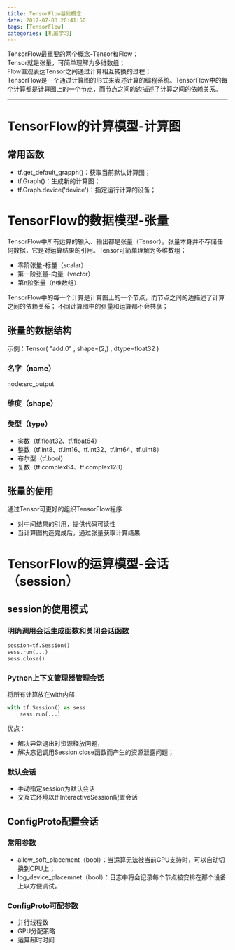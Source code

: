 ```yaml
---
title: TensorFlow基础概念
date: 2017-07-03 20:41:50
tags: [TensorFlow]
categories: [机器学习]
---
```


TensorFlow最重要的两个概念-Tensor和Flow；  
Tensor就是张量，可简单理解为多维数组；  
Flow直观表达Tensor之间通过计算相互转换的过程；  
TensorFlow是一个通过计算图的形式来表述计算的编程系统。TensorFlow中的每个计算都是计算图上的一个节点，而节点之间的边描述了计算之间的依赖关系。

- - -
<!-- more --> 

# TensorFlow的计算模型-计算图
## 常用函数
* tf.get_default_grapph()：获取当前默认计算图；
* tf.Graph()：生成新的计算图；
* tf.Graph.device('device')：指定运行计算的设备；

# TensorFlow的数据模型-张量
TensorFlow中所有运算的输入、输出都是张量（Tensor）。张量本身并不存储任何数据，它是对运算结果的引用。Tensor可简单理解为多维数组； 
* 零阶张量-标量（scalar）
* 第一阶张量-向量（vector）
* 第n阶张量（n维数组）

TensorFlow中的每一个计算是计算图上的一个节点，而节点之间的边描述了计算之间的依赖关系；
不同计算图中的张量和运算都不会共享；

## 张量的数据结构
示例：Tensor( "add:0" , shape=(2,) , dtype=float32 )
### 名字（name）
node:src_output
### 维度（shape）
### 类型（type）
* 实数（tf.float32、tf.float64）
* 整数（tf.int8、tf.int16、tf.int32、tf.int64、tf.uint8）
* 布尔型（tf.bool）
* 复数（tf.complex64、tf.complex128） 

## 张量的使用
通过Tensor可更好的组织TensorFlow程序
* 对中间结果的引用，提供代码可读性
* 当计算图构造完成后，通过张量获取计算结果

# TensorFlow的运算模型-会话（session）

## session的使用模式
### 明确调用会话生成函数和关闭会话函数
```python
session=tf.Session()
sess.run(...)
sess.close()
```
### Python上下文管理器管理会话
将所有计算放在with内部
```python
with tf.Session() as sess
    sess.run(...)
```
优点：  
* 解决异常退出时资源释放问题，
* 解决忘记调用Session.close函数而产生的资源泄露问题；


### 默认会话
* 手动指定session为默认会话
* 交互式环境以tf.InteractiveSession配置会话

## ConfigProto配置会话
### 常用参数
* allow_soft_placement（bool）：当运算无法被当前GPU支持时，可以自动切换到CPU上；
* log_device_placemnet（bool）：日志中将会记录每个节点被安排在那个设备上以方便调试。

### ConfigProto可配参数
* 并行线程数
* GPU分配策略
* 运算超时时间
